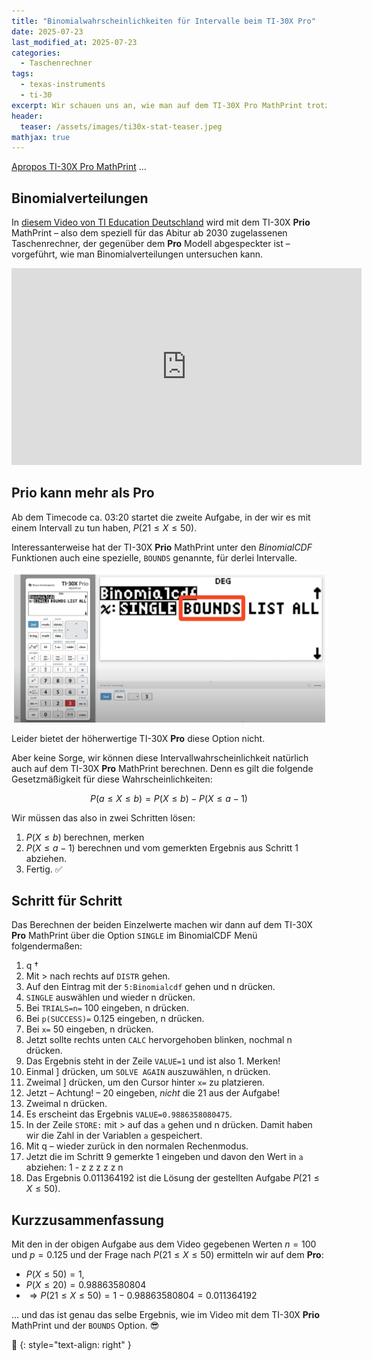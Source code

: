 ```yaml
---
title: "Binomialwahrscheinlichkeiten für Intervalle beim TI-30X Pro"
date: 2025-07-23
last_modified_at: 2025-07-23
categories:
  - Taschenrechner
tags:
  - texas-instruments
  - ti-30
excerpt: Wir schauen uns an, wie man auf dem TI-30X Pro MathPrint trotz fehlender Funktion Binomialwahrscheinlichkeiten für Intervalle bestimmen kann.
header:
  teaser: /assets/images/ti30x-stat-teaser.jpeg
mathjax: true
---
```


[Apropos TI-30X Pro MathPrint][ti30post] ...

## Binomialverteilungen

In [diesem Video von TI Education Deutschland][video] wird mit dem TI-30X **Prio** MathPrint – also dem speziell für das Abitur ab 2030 zugelassenen Taschenrechner, der gegenüber dem **Pro** Modell abgespeckter ist – vorgeführt, wie man Binomialverteilungen untersuchen kann.

<iframe width="560" height="315" src="https://www.youtube-nocookie.com/embed/8f0oIPGMaU0?si=82x77y0xGmrQAB-Y" title="YouTube video player" frameborder="0" allow="accelerometer; autoplay; clipboard-write; encrypted-media; gyroscope; picture-in-picture; web-share" referrerpolicy="strict-origin-when-cross-origin" allowfullscreen></iframe>

## Prio kann mehr als Pro

Ab dem Timecode ca. 03:20 startet die zweite Aufgabe, in der wir es mit einem Intervall zu tun haben, $P(21 \le X \le 50)$.

Interessanterweise hat der TI-30X **Prio** MathPrint unter den *BinomialCDF* Funktionen auch eine spezielle, `BOUNDS` genannte, für derlei Intervalle.

![Screenshot TI-30X Prio](/assets/images/ti30xprio-bounds.png)

Leider bietet der höherwertige TI-30X **Pro** diese Option nicht.

Aber keine Sorge, wir können diese Intervallwahrscheinlichkeit natürlich auch auf dem TI-30X **Pro** MathPrint berechnen. Denn es gilt die folgende Gesetzmäßigkeit für diese Wahrscheinlichkeiten:

$$
P(a \le X \le b) = P(X \le b) - P(X \le a-1)
$$

Wir müssen das also in zwei Schritten lösen:

1. $P(X \le b)$ berechnen, merken
2. $P(X \le a-1)$ berechnen und vom gemerkten Ergebnis aus Schritt 1 abziehen.
3. Fertig. ✅

## Schritt für Schritt

Das Berechnen der beiden Einzelwerte machen wir dann auf dem TI-30X **Pro** MathPrint über die Option `SINGLE` im BinomialCDF Menü folgendermaßen:
1. <span class="ti30font">q &#x2020;</span>
2. Mit <span class="ti30font">></span> nach rechts auf `DISTR` gehen.
3. Auf den Eintrag mit der `5:Binomialcdf` gehen und <span class="ti30font">n</span> drücken.
4. `SINGLE` auswählen und wieder <span class="ti30font">n</span> drücken.
5. Bei `TRIALS=n=` 100 eingeben, <span class="ti30font">n</span> drücken.
6. Bei `p(SUCCESS)=` 0.125 eingeben, <span class="ti30font">n</span> drücken.
7. Bei `x=` 50 eingeben, <span class="ti30font">n</span> drücken.
8. Jetzt sollte rechts unten `CALC` hervorgehoben blinken, nochmal <span class="ti30font">n</span> drücken.
9. Das Ergebnis steht in der Zeile `VALUE=1` und ist also 1. Merken!
10. Einmal <span class="ti30font">]</span> drücken, um `SOLVE AGAIN` auszuwählen, <span class="ti30font">n</span> drücken.
11. Zweimal <span class="ti30font">]</span> drücken, um den Cursor hinter `x=` zu platzieren.
12. Jetzt – Achtung! – 20 eingeben, *nicht* die 21 aus der Aufgabe!
13. Zweimal <span class="ti30font">n</span> drücken.
14. Es erscheint das Ergebnis `VALUE=0.9886358080475`.
15. In der Zeile `STORE:` mit <span class="ti30font">></span> auf das `a` gehen und <span class="ti30font">n</span> drücken. Damit haben wir die Zahl in der Variablen `a` gespeichert.
16. Mit <span class="ti30font">q &#x2013;</span> wieder zurück in den normalen Rechenmodus.
17. Jetzt die im Schritt 9 gemerkte 1 eingeben und davon den Wert in `a` abziehen: <span class="ti30font">1 - z z z z z n</span>
18. Das Ergebnis 0.011364192 ist die Lösung der gestellten Aufgabe $P(21 \le X \le 50)$.

## Kurzzusammenfassung
Mit den in der obigen Aufgabe aus dem Video gegebenen Werten $n=100$ und $p=0.125$ und der Frage nach $P(21 \le X \le 50)$ ermitteln wir auf dem **Pro**:

* $P(X \le 50)=1$,
* $P(X \le 20)=0.98863580804$
* $\Rightarrow P(21 \le X \le 50)=1-0.98863580804=0.011364192$

... und das ist genau das selbe Ergebnis, wie im Video mit dem TI-30X **Prio** MathPrint und der `BOUNDS` Option. 😎

🔲
{: style="text-align: right" }

[ti30post]: https://blog.metawops.de/taschenrechner/Der-TI-30/
[video]: https://youtu.be/8f0oIPGMaU0?si=omhZX3qzub5Ic-p_
